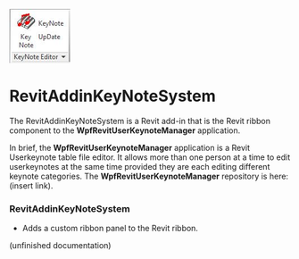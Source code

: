 ![](RevitAddinKeyNoteSystem/Images/KNE_ribbon_panel_image1.jpg)
# RevitAddinKeyNoteSystem
The RevitAddinKeyNoteSystem is a Revit add-in that is the Revit ribbon component to the **WpfRevitUserKeynoteManager** application.

In brief, the **WpfRevitUserKeynoteManager** application is a Revit Userkeynote table file editor. It allows more than one person at a time to edit userkeynotes at the same time provided they are each editing different keynote categories. The **WpfRevitUserKeynoteManager** repository is here: (insert link).


### RevitAddinKeyNoteSystem

- 	Adds a custom ribbon panel to the Revit ribbon.

(unfinished documentation)
